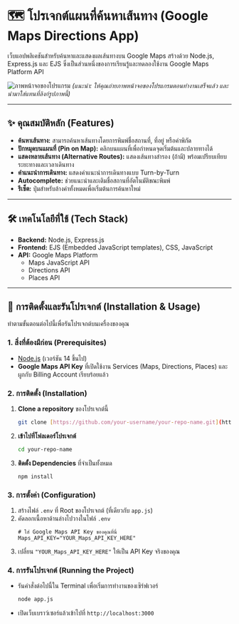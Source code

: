 # 🗺️ โปรเจกต์แผนที่ค้นหาเส้นทาง (Google Maps Directions App)

เว็บแอปพลิเคชันสำหรับค้นหาและแสดงผลเส้นทางบน Google Maps สร้างด้วย Node.js, Express.js และ EJS ซึ่งเป็นส่วนหนึ่งของการเรียนรู้และทดลองใช้งาน Google Maps Platform API

![ภาพหน้าจอของโปรแกรม](https://i.imgur.com/28c062.jpg)
*(แนะนำ: ให้คุณถ่ายภาพหน้าจอของโปรแกรมตอนทำงานเสร็จแล้ว และนำมาใส่แทนที่ลิงก์รูปภาพนี้)*

---

## ✨ คุณสมบัติหลัก (Features)

* **ค้นหาเส้นทาง:** สามารถค้นหาเส้นทางโดยการพิมพ์ชื่อสถานที่, ที่อยู่ หรือค่าพิกัด
* **ปักหมุดบนแผนที่ (Pin on Map):** คลิกบนแผนที่เพื่อกำหนดจุดเริ่มต้นและปลายทางได้
* **แสดงหลายเส้นทาง (Alternative Routes):** แสดงเส้นทางสำรอง (ถ้ามี) พร้อมเปรียบเทียบระยะทางและเวลาเดินทาง
* **คำแนะนำการเดินทาง:** แสดงคำแนะนำการเดินทางแบบ Turn-by-Turn
* **Autocomplete:** ช่วยแนะนำและเติมชื่อสถานที่อัตโนมัติขณะพิมพ์
* **รีเซ็ต:** ปุ่มสำหรับล้างค่าทั้งหมดเพื่อเริ่มต้นการค้นหาใหม่

---

## 🛠️ เทคโนโลยีที่ใช้ (Tech Stack)

* **Backend:** Node.js, Express.js
* **Frontend:** EJS (Embedded JavaScript templates), CSS, JavaScript
* **API:** Google Maps Platform
    * Maps JavaScript API
    * Directions API
    * Places API

---

## 🚀 การติดตั้งและรันโปรเจกต์ (Installation & Usage)

ทำตามขั้นตอนต่อไปนี้เพื่อรันโปรเจกต์บนเครื่องของคุณ

### 1. สิ่งที่ต้องมีก่อน (Prerequisites)

* [Node.js](https://nodejs.org/) (เวอร์ชัน 14 ขึ้นไป)
* **Google Maps API Key** ที่เปิดใช้งาน Services (Maps, Directions, Places) และผูกกับ Billing Account เรียบร้อยแล้ว

### 2. การติดตั้ง (Installation)

1.  **Clone a repository** ของโปรเจกต์นี้
    ```bash
    git clone [https://github.com/your-username/your-repo-name.git](https://github.com/your-username/your-repo-name.git)
    ```

2.  **เข้าไปที่โฟลเดอร์โปรเจกต์**
    ```bash
    cd your-repo-name
    ```

3.  **ติดตั้ง Dependencies** ที่จำเป็นทั้งหมด
    ```bash
    npm install
    ```

### 3. การตั้งค่า (Configuration)

1.  สร้างไฟล์ `.env` ที่ Root ของโปรเจกต์ (ที่เดียวกับ `app.js`)
2.  คัดลอกเนื้อหาด้านล่างไปวางในไฟล์ `.env`
    ```env
    # ใส่ Google Maps API Key ของคุณที่นี่
    Maps_API_KEY="YOUR_Maps_API_KEY_HERE"
    ```
3.  เปลี่ยน `"YOUR_Maps_API_KEY_HERE"` ให้เป็น API Key จริงของคุณ

### 4. การรันโปรเจกต์ (Running the Project)

* รันคำสั่งต่อไปนี้ใน Terminal เพื่อเริ่มการทำงานของเซิร์ฟเวอร์
    ```bash
    node app.js
    ```
* เปิดเว็บเบราว์เซอร์แล้วเข้าไปที่ `http://localhost:3000`